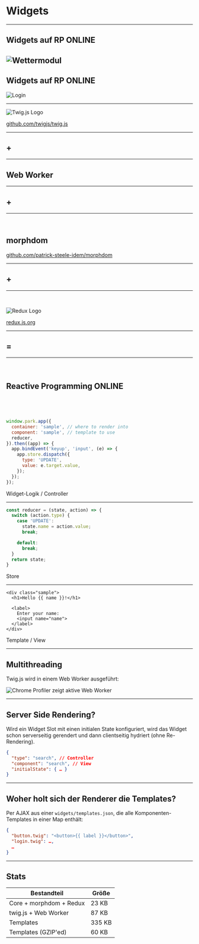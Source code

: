 <!-- .slide: data-background="assets/widgets.jpg" -->

# Widgets&nbsp;&nbsp;&nbsp;&nbsp;&nbsp;&nbsp;&nbsp;&nbsp;&nbsp;&nbsp;&nbsp;&nbsp;&nbsp;&nbsp;&nbsp;&nbsp;&nbsp;&nbsp;&nbsp;&nbsp;&nbsp;&nbsp;&nbsp;&nbsp;&nbsp;

---

## Widgets auf RP ONLINE

![Wettermodul](assets/weather-widget.png)
---

## Widgets auf RP ONLINE

![Login](assets/login-widget.png) <!-- .element: class="autoheight" style="width: 300px" -->

---

![Twig.js Logo](assets/twig.js.png) <!-- .element: class="autoheight" style="width: 300px" -->

[github.com/twigjs/twig.js](https://github.com/twigjs/twig.js/)

---

## +

---

## Web Worker

---

## +

---

&nbsp;

## morphdom

[github.com/patrick-steele-idem/morphdom](https://github.com/patrick-steele-idem/morphdom)

---

## +

---

&nbsp;

![Redux Logo](assets/redux.png) <!-- .element: class="transparent" style="min-width: 0; width: 400px" -->

[redux.js.org](https://redux.js.org/)

---

## =

---

&nbsp; <!-- .element: class="fragment" -->

<h2 style="line-height: 1.5">R<span class="text-reveal">eactive&nbsp;</span>P<span class="text-reveal">rogramming</span> ONLINE</h2>

&nbsp;
---

```js
window.park.app({
  container: 'sample', // where to render into
  component: 'sample', // template to use
  reducer,
}).then((app) => {
  app.bindEvent('keyup', 'input', (e) => {
    app.store.dispatch({
      type: 'UPDATE',
      value: e.target.value,
    });
  });
});
```

Widget-Logik / Controller

---

```js
const reducer = (state, action) => {
  switch (action.type) {
    case 'UPDATE':
      state.name = action.value;
      break;

    default:
      break;
  }
  return state;
}
```

Store

---

```twig
<div class="sample">
  <h1>Hello {{ name }}!</h1>
  
  <label>
    Enter your name:
    <input name="name">
  </label>
</div>
```

Template / View

---

## Multithreading

Twig.js wird in einem Web Worker ausgeführt:

![Chrome Profiler zeigt aktive Web Worker](assets/profiler-webworker.png)

---

## Server Side Rendering?

Wird ein Widget Slot mit einen initialen State konfiguriert, wird das Widget schon serverseitig gerendert und dann clientseitig hydriert (ohne Re-Rendering).

```json
{
  "type": "search", // Controller
  "component": "search", // View
  "initialState": { … }
}
```

---

## Woher holt sich der Renderer die Templates?

Per AJAX aus einer `widgets/templates.json`, die alle Komponenten-Templates in einer Map enthält:

```json
{
  "button.twig": "<button>{{ label }}</button>",
  "login.twig": …,
  …
}
```

---

## Stats

| Bestandteil             | Größe       |
|-------------------------|-------------|
| Core + morphdom + Redux | 23 KB       |
| twig.js + Web Worker    | 87 KB       |
| Templates               | 335 KB      |
| Templates (GZIP'ed)     | 60 KB       |
